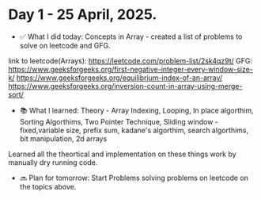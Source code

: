 # Day 1 - 25 April, 2025.


- ✅ What I did today: Concepts in Array - created a list of problems to solve on leetcode and GFG. 

link to leetcode(Arrays): https://leetcode.com/problem-list/2sk4qz9t/
GFG: https://www.geeksforgeeks.org/first-negative-integer-every-window-size-k/
     https://www.geeksforgeeks.org/equilibrium-index-of-an-array/
     https://www.geeksforgeeks.org/inversion-count-in-array-using-merge-sort/

- 📚 What I learned: Theory - Array Indexing, Looping, In place algorthim, Sorting Algorthims, Two Pointer Technique, Sliding window - fixed,variable size, prefix sum, kadane's algorthim, search algorthims, bit manipulation, 2d arrays

Learned all the theortical and implementation on these things work by manually dry running code.

- 🔜 Plan for tomorrow: Start Problems solving problems on leetcode on the topics above. 
